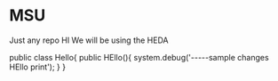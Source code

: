 # MSU
Just any repo
HI We will be using the HEDA

public class Hello{
  public HEllo(){
    system.debug('-----sample changes HEllo print');
  }
}
